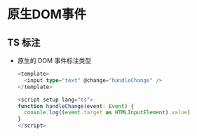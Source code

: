 # 原生DOM事件

## TS 标注

+ 原生的 DOM 事件标注类型

    ```ts
    <template>
      <input type="text" @change="handleChange" />
    </template>

    <script setup lang="ts">
    function handleChange(event: Event) {
      console.log((event.target as HTMLInputElement).value)
    }
    </script>
    ```
